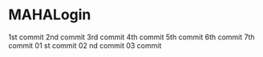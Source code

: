 # MAHALogin
1st  commit
2nd commit
3rd commit
4th commit
5th commit
6th commit
7th commit
01 st commit
02 nd commit
03 commit
